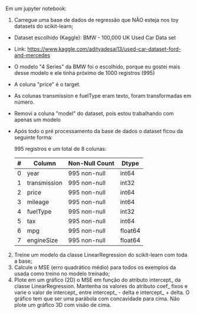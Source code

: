 Em um jupyter notebook:

1. Carregue uma base de dados de regressão que NÃO esteja nos toy datasets do scikit-learn;
- Dataset escolhido (Kaggle): BMW - 100,000 UK Used Car Data set
- Link: https://www.kaggle.com/adityadesai13/used-car-dataset-ford-and-mercedes
- O modelo "4 Series" da BMW foi o escolhido, porque eu gostei mais desse modelo e ele tinha próximo de 1000 registros (995)
- A coluna "price" é o target.
- As colunas transmission e fuelType eram texto, foram transformadas em número.
- Removi a coluna "model" do dataset, pois estou trabalhando com apenas um modelo
- Após todo o pré processamento da base de dados o dataset ficou da seguinte forma:

    995 registros e um total de 8 colunas:

    | #   | Column       | Non-Null Count | Dtype   |
    | --- | ------------ | -------------- | ------- |
    |  0  | year         | 995 non-null   | int64   |
    |  1  | transmission | 995 non-null   | int32   |
    |  2  | price        | 995 non-null   | int64   |
    |  3  | mileage      | 995 non-null   | int64   |
    |  4  | fuelType     | 995 non-null   | int32   |
    |  5  | tax          | 995 non-null   | int64   |
    |  6  | mpg          | 995 non-null   | float64 |
    |  7  | engineSize   | 995 non-null   | float64 |

2. Treine um modelo da classe LinearRegression do scikit-learn com toda a base;
3. Calcule o MSE (erro quadrático médio) para todos os exemplos da usada como treino no modelo treinado;
4. Plote em um gráfico (2D) o MSE em função do atributo intercept_ da classe LinearRegression. Mantenha os valores do atributo coef_ fixos e varie o valor de intercept_ entre intercept_ - delta e intercept_ + delta. O gráfico tem que ser uma parábola com concavidade para cima. Não plote um gráfico 3D com visão de cima.

